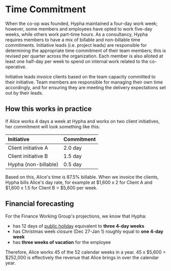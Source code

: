 # Time Commitment

When the co-op was founded, Hypha maintained a four-day work week; however, some members and employees have opted to work five-day weeks, while others work part-time hours. As a consultancy, Hypha requires members to have a mix of billable and non-billable time commitments. Initiative leads (i.e. project leads) are responsible for determining the appropriate time commitment of their team members; this is revised per quarter across the organization. Each member is also alloted at least one half-day per week to spend on internal work related to the co-operative.

Initiative leads invoice clients based on the team capacity committed to their initiative. Team members are responsible for managing their own time accordingly, and for ensuring they are meeting the delivery expectations set out by their leads.

## How this works in practice

If Alice works 4 days a week at Hypha and works on two client initiatives, her commitment will look something like this:

| Initiative           | Commitment |
|:---------------------|:-----------|
| Client initiative A  | 2.0 day    |
| Client initiative B  | 1.5 day    |
| Hypha (non-billable) | 0.5 day    |

Based on this, Alice's time is 87.5% billable. When we invoice the clients, Hypha bills Alice's day rate, for example at $1,600 x 2 for Client A and $1,600 x 1.5 for Client B = $5,600 per week.

## Financial forecasting

For the Finance Working Group's projections, we know that Hypha:

- has 12 days of [public holiday](https://handbook.hypha.coop/holidays.html) equivalent to **three 4-day weeks**
- has Christmas week closure (Dec 27-Jan 1) roughly equal to **one 4-day week**
- has **three weeks of vacation** for the employee

Therefore, Alice works 45 of the 52 calendar weeks in a year. 45 x $5,600 = $252,000 is effectively the revenue that Alice brings in over the calendar year.
